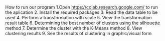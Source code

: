 How to run our program
1.Open https://colab.research.google.com/  to run the aplication
2. Install the required packages
3. Read the data table to be used
4. Perform a transformation with scale
5. View the transformation result table
6. Determining the best number of clusters using the silhouette method
7. Determine the cluster with the K-Means method
8. View clustering results
9. See the results of clustering in graphic/visual form
